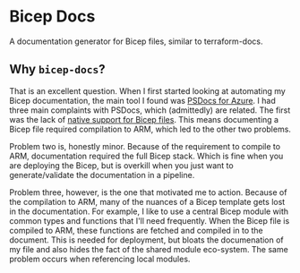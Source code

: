 # Bicep Docs

A documentation generator for Bicep files, similar to terraform-docs.

## Why `bicep-docs`?

That is an excellent question. When I first started looking at automating my Bicep documentation, the main tool I found was [PSDocs for Azure][psdocs-azure]. I had three main complaints with PSDocs, which (admittedly) are related. The first was the lack of [native support for Bicep files][psdocs-106]. This means documenting a Bicep file required compilation to ARM, which led to the other two problems.

Problem two is, honestly minor. Because of the requirement to compile to ARM, documentation required the full Bicep stack. Which is fine when you are deploying the Bicep, but is overkill when you just want to generate/validate the documentation in a pipeline.

Problem three, however, is the one that motivated me to action. Because of the compilation to ARM, many of the nuances of a Bicep template gets lost in the documentation. For example, I like to use a central Bicep module with common types and functions that I'll need frequently. When the Bicep file is compiled to ARM, these functions are fetched and compiled in to the document. This is needed for deployment, but bloats the documenation of my file and also hides the fact of the shared module eco-system. The same problem occurs when referencing local modules.

[psdocs-azure]: https://github.com/Azure/PSDocs.Azure 'PSDocs for Azure'
[psdocs-106]: https://github.com/Azure/PSDocs.Azure/issues/106 'Generate docs for Bicep modules'
